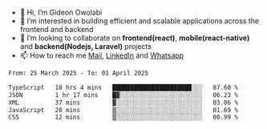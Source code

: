 - 👋 Hi, I’m Gideon Owolabi
- 👀 I’m interested in building efficient and scalable applications across the frontend and backend
- 💞️ I’m looking to collaborate on <b>frontend(react)</b>, <b>mobile(react-native)</b> and <b>backend(Nodejs, Laravel)</b> projects
- 📫 How to reach me <a href="mailto:gideoniyin2021@gmail.com">Mail</a>, <a href="https://www.linkedin.com/in/gideon-owolabi-9b667a232/">LinkedIn</a> and <a href="https://wa.me/2348055377085">Whatsapp</a>

<!---
gude1/gude1 is a ✨ special ✨ repository because its `README.md` (this file) appears on your GitHub profile.
You can click the Preview link to take a look at your changes.
--->

<!--START_SECTION:waka-->

```txt
From: 25 March 2025 - To: 01 April 2025

TypeScript   18 hrs 4 mins   ██████████████████████░░░   87.60 %
JSON         1 hr 17 mins    █▓░░░░░░░░░░░░░░░░░░░░░░░   06.23 %
XML          37 mins         ▓░░░░░░░░░░░░░░░░░░░░░░░░   03.06 %
JavaScript   20 mins         ▒░░░░░░░░░░░░░░░░░░░░░░░░   01.69 %
CSS          12 mins         ▒░░░░░░░░░░░░░░░░░░░░░░░░   00.99 %
```

<!--END_SECTION:waka-->
